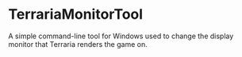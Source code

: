 # TerrariaMonitorTool
A simple command-line tool for Windows used to change the display monitor that Terraria renders the game on.
